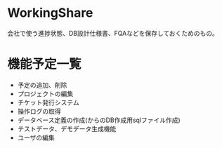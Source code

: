 # WorkingShare
会社で使う進捗状態、DB設計仕様書、FQAなどを保存しておくためのもの。

# 機能予定一覧
* 予定の追加、削除
* プロジェクトの編集
* チケット発行システム
* 操作ログの取得
* データベース定義の作成(からのDB作成用sqlファイル作成)
* テストデータ、デモデータ生成機能
* ユーザの編集
